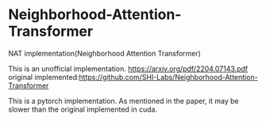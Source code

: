 # Neighborhood-Attention-Transformer
NAT implementation(Neighborhood Attention Transformer)

This is an unofficial implementation. https://arxiv.org/pdf/2204.07143.pdf
original implemented:https://github.com/SHI-Labs/Neighborhood-Attention-Transformer

This is a pytorch implementation. As mentioned in the paper, it may be slower than the original implemented in cuda.
